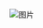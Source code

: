 ![图片](https://user-images.githubusercontent.com/68007558/178905344-7960a74d-961d-4fac-911e-2c6d176d1054.png)
